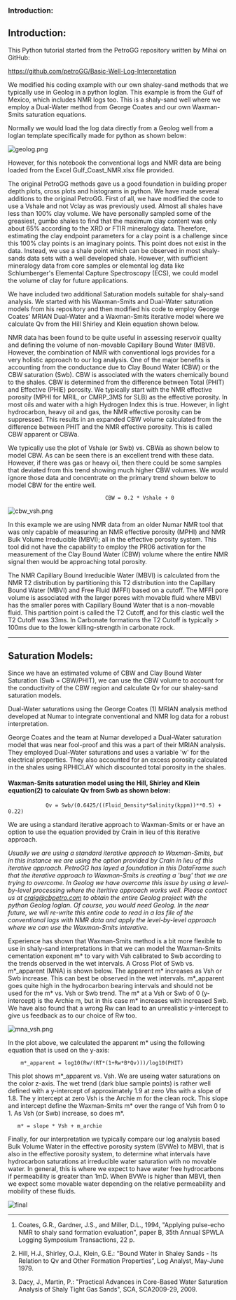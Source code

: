 ### Introduction:

## Introduction:

This Python tutorial started from the PetroGG repository written by Mihai on GitHub:

https://github.com/petroGG/Basic-Well-Log-Interpretation

We modified his coding example with our own shaley-sand methods that we typically use in Geolog in a python loglan. This example is from the Gulf of Mexico, which includes NMR logs too. This is a shaly-sand well where we employ a Dual-Water method from George Coates and our own Waxman-Smits saturation equations. 

Normally we would load the log data directly from a Geolog well from a loglan template specifically made for python as shown below: 

![geolog.png](geolog.png)

However, for this notebook the conventional logs and NMR data are being loaded from the Excel Gulf_Coast_NMR.xlsx file provided. 

The original PetroGG methods gave us a good foundation in building proper depth plots, cross plots and histograms in python. We have made several additions to the original PetroGG. First of all, we have modified the code to use a Vshale and not Vclay as was previously used. Almost all shales have less than 100% clay volume. We have personally sampled some of the greasiest, gumbo shales to find that the maximum clay content was only about 65% according to the XRD or FTIR mineralogy data. Therefore, estimating the clay endpoint parameters for a clay point is a challenge since this 100% clay points is an imaginary points. This point does not exist in the data. Instead, we use a shale point which can be observed in most shaly-sands data sets with a well developed shale. However, with sufficient mineralogy data from core samples or elemental log data like Schlumberger's Elemental Capture Spectroscopy (ECS), we could model the volume of clay for future applications. 

We have included two additional Saturation models suitable for shaly-sand analysis. We started with his Waxman-Smits and Dual-Water saturation models from his repository and then modified his code to employ George Coates' MRIAN Dual-Water and a Waxman-Smits iterative model where we calculate Qv from the Hill Shirley and Klein equation shown below.  

NMR data has been found to be quite useful in assessing reservoir quality and defining the volume of non-movable Capillary Bound Water (MBVI). However, the combination of NMR with conventional logs provides for a very holistic approach to our log analysis. One of the major benefits is accounting from the conductance due to Clay Bound Water (CBW) or the CBW saturation (Swb). CBW is associated with the waters chemically bound to the shales. CBW is determined from the difference between Total (PHIT) and Effective (PHIE) porosity. We typically start with the NMR effective porosity (MPHI for MRIL, or CMRP_3MS for SLB) as the effective porosity. In most oils and water with a high Hydrogen Index this is true. However, in light hydrocarbon, heavy oil and gas, the NMR effective porosity can be suppressed. This results in an expanded CBW volume calculated from the difference between PHIT and the NMR effective porosity. This is called CBW apparent or CBWa.  

We typically use the plot of Vshale (or Swb) vs. CBWa as shown below to model CBW. As can be seen there is an excellent trend with these data. However, if there was gas or heavy oil, then there could be some samples that deviated from this trend showing much higher CBW volumes. We would ignore those data and concentrate on the primary trend shown below to model CBW for the entire well. 


                                   CBW = 0.2 * Vshale + 0


![cbw_vsh.png](cbw_vsh.png)

In this example we are using NMR data from an older Numar NMR tool that was only capable of measuring an NMR effective porosity (MPHI) and NMR Bulk Volume Irreducible (MBVI); all in the effective porosity system. This tool did not have the capability to employ the PR06 activation for the measurement of the Clay Bound Water (CBW) volume where the entire NMR signal then would be approaching total porosity. 

The NMR Capillary Bound Irreducible Water (MBVI) is calculated from the NMR T2 distribution by partitioning this T2 distribution into the Capillary Bound Water (MBVI) and Free Fluid (MFFI) based on a cutoff. The MFFI pore volume is associated with the larger pores with movable fluid where MBVI has the smaller pores with Capillary Bound Water that is a non-movable fluid. This partition point is called the T2 Cutoff, and for this clastic well the T2 Cutoff was 33ms. In Carbonate formations the T2 Cutoff is typically > 100ms due to the lower killing-strength in carbonate rock. 

---

## Saturation Models:

Since we have an estimated volume of CBW and Clay Bound Water Saturation (Swb = CBW/PHIT), we can use the CBW volume to account for the conductivity of the CBW region and calculate Qv for our shaley-sand saturation models. 

Dual-Water saturations using the George Coates (1) MRIAN analysis method developed at Numar to integrate conventional and NMR log data for a robust interpretation. 

George Coates and the team at Numar developed a Dual-Water saturation model that was near fool-proof and this was a part of their MRIAN analysis. They employed Dual-Water saturations and uses a variable 'w' for the electrical properties. They also accounted for an excess porosity calculated in the shales using RPHICLAY which discounted total porosity in the shales. 

####  Waxman-Smits saturation model using the Hill, Shirley and Klein equation(2) to calculate Qv from Swb as shown below:

                Qv = Swb/(0.6425/((Fluid_Density*Salinity(kppm))**0.5) + 0.22) 

We are using a standard iterative approach to Waxman-Smits or er have an option to use the equation provided by Crain in lieu of this iterative approach.

*Usually we are using a standard iterative approach to Waxman-Smits, but in this instance we are using the option provided by Crain in lieu of this iterative approach. PetroGG has layed a foundation in this DataFrame such that the iterative approach to Waxman-Smits is creating a 'bug' that we are trying to overcome. In Geolog we have overcome this issue by using a level-by-level processing where the iteritive approach works well. Please contact us at craig@cbpetro.com to obtain the entire Geolog project with the python Geolog loglan. Of course, you would need Geolog. In the near future, we will re-write this entire code to read in a las file of the conventional logs with NMR data and apply the level-by-level approach where we can use the Waxman-Smits interative.*

Experience has shown that Waxman-Smits method is a bit more flexible to use in shaly-sand interpretations in that we can model the Waxman-Smits cementation exponent m* to vary with Vsh calibrated to Swb according to the trends observed in the wet intervals. A Cross Plot of Swb vs.  m*_apparent (MNA) is shown below.  The apparent m* increases as Vsh or Swb increase. This can best be observed in the wet intervals. m*_apparent goes quite high in the hydrocarbon bearing intervals and should not be used for the m* vs. Vsh or Swb trend. The m* at a Vsh or Swb of 0 (y-intercept) is the Archie m, but in this case m* increases with increased Swb. We have also found that a wrong Rw can lead to an unrealistic y-intercept to give us feedback as to our choice of Rw too.

![mna_vsh.png](mna_vsh.png)

In the plot above, we calculated the apparent m* using the following equation that is used on the y-axis:

        m*_apparent = log10(Rw/(RT*(1+Rw*B*Qv)))/log10(PHIT)

This plot shows m*_apparent vs. Vsh. We are useing water saturations on the color z-axis. The wet trend (dark blue sample points) is rather well defined with a y-intercept of approximately 1.9 at zero Vhs with a slope of 1.8. The y intercept at zero Vsh is the Archie m for the clean rock. This slope and intercept define the Waxman-Smits m* over the range of Vsh from 0 to 1.  As Vsh (or Swb) increase, so does  m*. 

       m* = slope * Vsh + m_archie
       

Finally, for our interpretation we typically compare our log analysis based Bulk Volume Water in the effective porosity system (BVWe) to MBVI, that is also in the effective porosity system, to determine what intervals have hydrocarbon saturations at irreducible water saturation with no movable water. In general, this is where we expect to have water free hydrocarbons if permeability is greater than 1mD. When BVWe is higher than MBVI, then we expect some movable water depending on the relative permeability and mobility of these fluids.

![final](final2.png)

---

1. Coates, G.R., Gardner, J.S., and Miller, D.L., 1994, "Applying pulse-echo NMR to shaly sand formation evaluation", paper B, 35th Annual SPWLA Logging Symposium Transactions, 22 p.

2. Hill, H.J., Shirley, O.J., Klein, G.E.: “Bound Water in Shaley Sands - Its Relation to Qv and Other Formation Properties”, Log Analyst, May-June 1979.

3. Dacy, J., Martin, P.: "Practical Advances in Core-Based Water Saturation Analysis of Shaly Tight Gas Sands", SCA, SCA2009-29, 2009.
